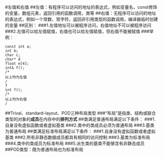 #左值和右值
##左值：有程序可以访问的地址的表达式，例如变量名，const修饰的变量，数组元素，返回引用的函数调用，类等
##右值：无程序可以访问的地址的表达式，例如一个常数、常字符，返回非引用类型的函数调用，编译器临时创建的变量
##区别：
###1.左值地址可以被程序访问，右值地址不可以被程序访问
###2.左值可以给左值赋值，右值也可以给左值赋值，但右值不能被赋值
###举例：
```
const int a;
int b;
char c;
char* d
float e[4];
int& f();
/*
以上均为左值
/
7 
int f();
/*
以上均为右值
/
```
##Trival、standard-layout、POD三种布局类型
###“布局”是指类、结构或联合类型的对象的**成员**在内存中的**排列方式**
##类满足普通布局满足以下条件：
###1.自身没有虚拟函数或者虚拟基类
###2.类中的类成员必须为普通布局
###3.基类为普通布局
##类满足标准布局满足以下条件：
###1.自身没有虚拟函数或者虚拟基类
###2.所有非静态数据成员都具有相同的访问控制
###3.基类为标准布局
###4.类中的类成员为标准布局
###5.派生类的基类不能够含有非静态成员
##POD类型：既为普通布局也为标准布局